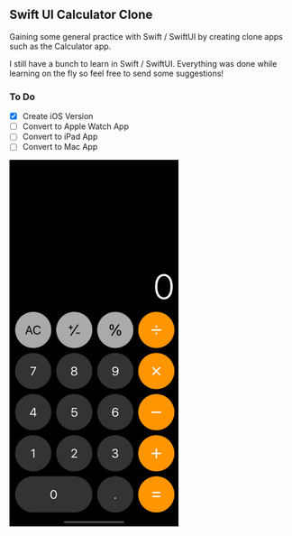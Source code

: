 Swift UI Calculator Clone
--------------------

Gaining some general practice with Swift / SwiftUI by creating clone apps such as the Calculator app.

I still have a bunch to learn in Swift / SwiftUI. Everything was done while learning on the fly so feel free to send some suggestions!

### To Do
- [x] Create iOS Version
- [ ] Convert to Apple Watch App
- [ ] Convert to iPad App
- [ ] Convert to Mac App

<img src="https://github.com/ReyHaynes/SwiftUI-Calculator/blob/master/screenshots/iOS.png" height="650" width="300">